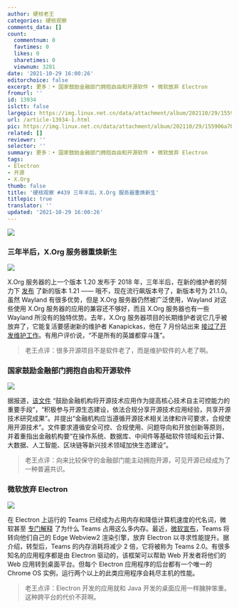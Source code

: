 ```yaml
---
author: 硬核老王
categories: 硬核观察
comments_data: []
count:
  commentnum: 0
  favtimes: 0
  likes: 0
  sharetimes: 0
  viewnum: 3281
date: '2021-10-29 16:00:26'
editorchoice: false
excerpt: 更多：• 国家鼓励金融部门拥抱自由和开源软件 • 微软放弃 Electron
fromurl: ''
id: 13934
islctt: false
largepic: https://img.linux.net.cn/data/attachment/album/202110/29/155906a7b93ve392vyb5i3.jpg
url: /article-13934-1.html
pic: https://img.linux.net.cn/data/attachment/album/202110/29/155906a7b93ve392vyb5i3.jpg.thumb.jpg
related: []
reviewer: ''
selector: ''
summary: 更多：• 国家鼓励金融部门拥抱自由和开源软件 • 微软放弃 Electron
tags:
- Electron
- 开源
- X.Org
thumb: false
title: '硬核观察 #439 三年半后，X.Org 服务器重焕新生'
titlepic: true
translator: ''
updated: '2021-10-29 16:00:26'
---
```


![](https://img.linux.net.cn/data/attachment/album/202110/29/155906a7b93ve392vyb5i3.jpg)


### 三年半后，X.Org 服务器重焕新生


![](https://img.linux.net.cn/data/attachment/album/202110/29/155916jobrpxlz2qhpb3jj.jpg)


X.Org 服务器的上一个版本 1.20 发布于 2018 年，三年半后，在新的维护者的努力下 [发布](https://lists.x.org/archives/xorg/2021-October/060799.html) 了新的版本 1.21 —— 哦不，现在流行飙版本号了，新版本号为 21.1.0。虽然 Wayland 有很多优势，但是 X.Org 服务器仍然被广泛使用，Wayland 对这些使用 X.Org 服务器的应用的兼容还不够好，而且 X.Org 服务器也有一些 Wayland 所没有的独特优势。去年，X.Org 服务器项目的长期维护者说它几乎被放弃了，它能复活要感谢新的维护者 Kanapickas，他在 7 月份站出来 [接过了开发维护工作](https://www.theregister.com/2021/09/22/xorg_server_21_1_0/)。有用户评价说，“不是所有的英雄都穿斗篷”。



> 
> 老王点评：很多开源项目不是软件老了，而是维护软件的人老了啊。
> 
> 
> 


### 国家鼓励金融部门拥抱自由和开源软件


![](https://img.linux.net.cn/data/attachment/album/202110/29/155937pr31qo8iimed5d36.jpg)


据报道，[该文件](http://www.cac.gov.cn/2021-10/27/c_1636928705274546.htm) “鼓励金融机构将开源技术应用作为提高核心技术自主可控能力的重要手段”，“积极参与开源生态建设，依法合规分享开源技术应用经验，共享开源技术研究成果”。并提出“金融机构应当遵循开源技术相关法律和许可要求，合规使用开源技术”。文件要求遵循安全可控、合规使用、问题导向和开放创新等原则，并着重指出金融机构要“在操作系统、数据库、中间件等基础软件领域和云计算、大数据、人工智能、区块链等新兴技术领域加快生态建设”。



> 
> 老王点评：向来比较保守的金融部门能主动拥抱开源，可见开源已经成为了一种普遍共识。
> 
> 
> 


### 微软放弃 Electron


![](https://img.linux.net.cn/data/attachment/album/202110/29/155951duvp0g0i0w8ditwt.jpg)


在 Electron 上运行的 Teams 已经成为占用内存和降低计算机速度的代名词，微软甚至 [专门解释](https://docs.microsoft.com/en-us/microsoftteams/teams-memory-usage-perf) 了为什么 Teams 占用这么多内存。最近，[微软宣布](https://twitter.com/rishmsft/status/1408085784016539653)，Teams 将转向他们自己的 Edge Webview2 渲染引擎，放弃 Electron 以寻求性能提升。据介绍，转型后，Teams 的内存消耗将减少 2 倍，它将被称为 Teams 2.0。有很多知名的应用程序都是由 Electron 驱动的，该框架可以帮助 Web 开发者将他们的 Web 应用转到桌面平台。但每个 Electron 应用程序的后台都有一个唯一的 Chrome OS 实例，运行两个以上的此类应用程序会耗尽主机的性能。



> 
> 老王点评：Electron 开发的应用就和 Java 开发的桌面应用一样臃肿笨重。这种跨平台的代价不菲啊。
> 
> 
>